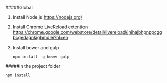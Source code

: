 #####Global

1. Install Node.js
https://nodejs.org/
2. Install Chrome LiveReload extention
https://chrome.google.com/webstore/detail/livereload/jnihajbhpnppcggbcgedagnkighmdlei?hl=en
3. Install bower and gulp

    ```
    npm install -g bower gulp
    ```

#####In the project folder

    npm install
